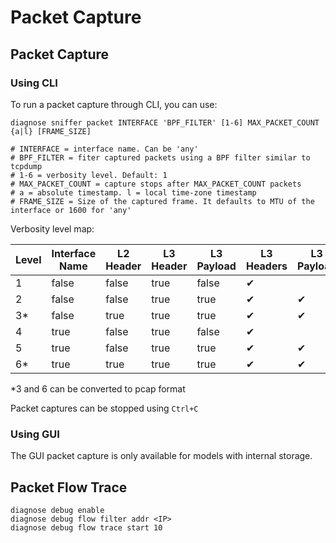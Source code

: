 # Packet Capture

## Packet Capture

### Using CLI

To run a packet capture through CLI, you can use:

```
diagnose sniffer packet INTERFACE 'BPF_FILTER' [1-6] MAX_PACKET_COUNT {a|l} [FRAME_SIZE]

# INTERFACE = interface name. Can be 'any'
# BPF_FILTER = fiter captured packets using a BPF filter similar to tcpdump 
# 1-6 = verbosity level. Default: 1
# MAX_PACKET_COUNT = capture stops after MAX_PACKET_COUNT packets
# a = absolute timestamp. l = local time-zone timestamp
# FRAME_SIZE = Size of the captured frame. It defaults to MTU of the interface or 1600 for 'any'
```

Verbosity level map:



<table><thead><tr><th width="85">Level</th><th data-type="checkbox">Interface Name</th><th data-type="checkbox">L2 Header</th><th data-type="checkbox">L3 Header</th><th data-type="checkbox">L3 Payload</th><th data-hidden>L3 Headers</th><th data-hidden>L3 Payload</th><th data-hidden>L2 Headers</th></tr></thead><tbody><tr><td>1</td><td>false</td><td>false</td><td>true</td><td>false</td><td><span data-gb-custom-inline data-tag="emoji" data-code="2714">✔</span></td><td></td><td></td></tr><tr><td>2</td><td>false</td><td>false</td><td>true</td><td>true</td><td><span data-gb-custom-inline data-tag="emoji" data-code="2714">✔</span></td><td><span data-gb-custom-inline data-tag="emoji" data-code="2714">✔</span></td><td></td></tr><tr><td>3*</td><td>false</td><td>true</td><td>true</td><td>true</td><td><span data-gb-custom-inline data-tag="emoji" data-code="2714">✔</span></td><td><span data-gb-custom-inline data-tag="emoji" data-code="2714">✔</span></td><td><span data-gb-custom-inline data-tag="emoji" data-code="2714">✔</span></td></tr><tr><td>4</td><td>true</td><td>false</td><td>true</td><td>false</td><td><span data-gb-custom-inline data-tag="emoji" data-code="2714">✔</span></td><td></td><td></td></tr><tr><td>5</td><td>true</td><td>false</td><td>true</td><td>true</td><td><span data-gb-custom-inline data-tag="emoji" data-code="2714">✔</span></td><td><span data-gb-custom-inline data-tag="emoji" data-code="2714">✔</span></td><td></td></tr><tr><td>6*</td><td>true</td><td>true</td><td>true</td><td>true</td><td><span data-gb-custom-inline data-tag="emoji" data-code="2714">✔</span></td><td><span data-gb-custom-inline data-tag="emoji" data-code="2714">✔</span></td><td><span data-gb-custom-inline data-tag="emoji" data-code="2714">✔</span></td></tr></tbody></table>

\*3 and 6 can be converted to pcap format

Packet captures can be stopped using `Ctrl+C`

### Using GUI

The GUI packet capture is only available for models with internal storage.

## Packet Flow Trace

```
diagnose debug enable
diagnose debug flow filter addr <IP>
diagnose debug flow trace start 10
```
